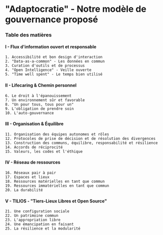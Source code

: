 # "Adaptocratie" - Notre modèle de gouvernance proposé

### Table des matières
#### I - Flux d'information ouvert et responsable
    1. Accessibilité et bon design d'interaction
    2. "Data-as-a-common" - Les données en commun
    3. Curation d'outils et de processus
    4. "Open Intelligence" - Veille ouverte
    5. "Time well spent" - Le temps bien utilisé
#### II - Lifecaring & Chemin personnel
    6. Le droit à l'épanouissement
    7. Un environnement sûr et favorable
    8. "Un pour tous, tous pour un"
    9. L'obligation de prendre soin
    10. L'auto-gouvernance
#### III - Organisation & Équilibre
    11. Organisation des équipes autonomes et rôles
    12. Protocoles de prise de décision et de résolution des divergences
    13. Construction des communs, équilibre, responsabilité et résilience
    14. Accords de réciprocité
    15. Valeurs, les codes et l'éthique
#### IV - Réseau de ressources
    16. Réseaux pair à pair
    17. Espaces et lieux
    18. Ressources matérielles en tant que commun
    19. Ressources immatérielles en tant que commun
    20. La durabilité
#### V - TILIOS - "Tiers-Lieux Libres et Open Source"
    21. Une configuration sociale
    22. Un patrimoine commun
    23. L'appropriation libre
    24. Une émancipation en faisant
    25. La résilience et la modularité
